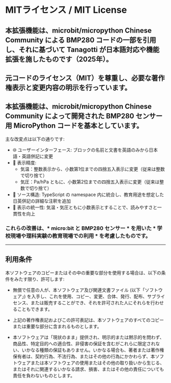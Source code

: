 # MITライセンス / MIT License

## 本拡張機能は、microbit/micropython Chinese Community による BMP280 コードの一部を引用し、それに基づいて Tanagotti が日本語対応や機能拡張を施したものです（2025年）。
## 元コードのライセンス（MIT）を尊重し、必要な著作権表示と変更内容の明示を行っています。
  
## 本拡張機能は、microbit/micropython Chinese Community によって開発された BMP280 センサー用 MicroPython コードを基本としています。  
主な改変点は以下の通りです:

- 🌐 ユーザーインターフェース: ブロックの名前と文書を英語のみから日本語・英語併記に変更
- 📏 表示精度:  
  - 気温：整数表示から、小数第1位までの四捨五入表示に変更（従来は整数で切り捨て）  
  - 気圧：Pa/hPa ともに、小数第2位までの四捨五入表示に変更（従来は整数で切り捨て）
- 🧹 ソース構造: TypeScript の namespace 内に統合し、教育用途を想定した日英併記の詳細な注釈を追加
- 🧲 表示の統一性: 気温・気圧ともに小数表示とすることで、読みやすさと一貫性を向上

### これらの改善は、* micro:bit と BMP280 センサー * を用いた * 学校現場や理科実験の教育現場での利用 * を考慮したものです。

---

## 利用条件
本ソフトウェアのコピーまたはその中の重要な部分を使用する場合は、以下の条件をみたす限り、許可します:

- 無償で任意の人が、本ソフトウェア及び関連文書ファイル (以下「ソフトウェア」) を入手し、これを使用、コピー、変更、合体、発行、配布、サブライセンス、または販売することができ、それを許可された人にそれらを行わせることもできます。

- 上記の著作権表記およびこの許可表記は、本ソフトウェアのすべてのコピーまたは重要な部分に含まれるものとします。

- 本ソフトウェアは「現状のまま」提供され、明示的または黙示的を問わず、商品性、特定目的への適合性、非侵害の保証を含むがこれらに限定されない、いかなる種類の保証もありません。いかなる場合も、著者または著作権保有者は、契約行為、不法行為、またはその他の行為にかかわらず、本ソフトウェアまたは本ソフトウェアの使用またはその他の取り扱いから生じる、またはそれに関連するいかなる請求、損害、またはその他の責任についても責任を負わないものとします。
